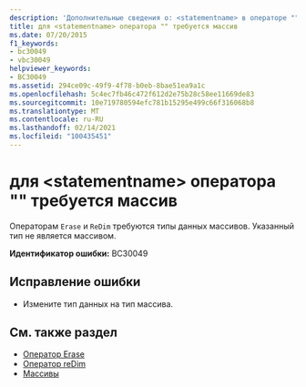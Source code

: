 ```yaml
---
description: 'Дополнительные сведения о: <statementname> в операторе "" требуется массив'
title: для <statementname> оператора "" требуется массив
ms.date: 07/20/2015
f1_keywords:
- bc30049
- vbc30049
helpviewer_keywords:
- BC30049
ms.assetid: 294ce09c-49f9-4f78-b0eb-8bae51ea9a1c
ms.openlocfilehash: 5c4ec7fb46c472f612d2e75b28c58ee11669de83
ms.sourcegitcommit: 10e719780594efc781b15295e499c66f316068b8
ms.translationtype: MT
ms.contentlocale: ru-RU
ms.lasthandoff: 02/14/2021
ms.locfileid: "100435451"
---
```

# <a name="statementname-statement-requires-an-array"></a>для \<statementname> оператора "" требуется массив

Операторам `Erase` и `ReDim` требуются типы данных массивов. Указанный тип не является массивом.  
  
 **Идентификатор ошибки:** BC30049  
  
## <a name="to-correct-this-error"></a>Исправление ошибки  
  
- Измените тип данных на тип массива.  
  
## <a name="see-also"></a>См. также раздел

- [Оператор Erase](../language-reference/statements/erase-statement.md)
- [Оператор reDim](../language-reference/statements/redim-statement.md)
- [Массивы](../programming-guide/language-features/arrays/index.md)
